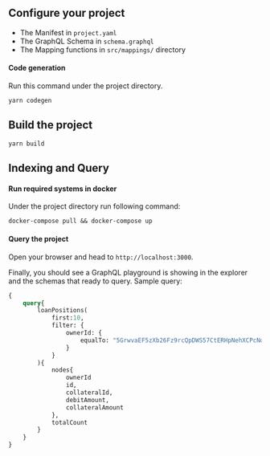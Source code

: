 ## Configure your project

- The Manifest in `project.yaml`
- The GraphQL Schema in `schema.graphql`
- The Mapping functions in `src/mappings/` directory

#### Code generation

Run this command under the project directory.

````
yarn codegen
````

## Build the project

```
yarn build
```

## Indexing and Query

#### Run required systems in docker


Under the project directory run following command:

```
docker-compose pull && docker-compose up
```
#### Query the project

Open your browser and head to `http://localhost:3000`.

Finally, you should see a GraphQL playground is showing in the explorer and the schemas that ready to query.
Sample query: 


````graphql
{
    query{
        loanPositions(
            first:10,
            filter: {
                ownerId: {
                    equalTo: "5GrwvaEF5zXb26Fz9rcQpDWS57CtERHpNehXCPcNoHGKutQY"
                }
            }
        ){
            nodes{
                ownerId
                id,
                collateralId,
                debitAmount,
                collateralAmount
            },
            totalCount
        }
    }
}
````
